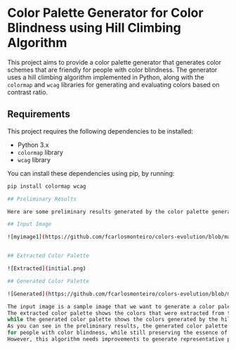 # Color Palette Generator for Color Blindness using Hill Climbing Algorithm

This project aims to provide a color palette generator that generates color schemes that are friendly for people with color blindness. The generator uses a hill climbing algorithm implemented in Python, along with the `colormap` and `wcag` libraries for generating and evaluating colors based on contrast ratio.

## Requirements

This project requires the following dependencies to be installed:

- Python 3.x
- `colormap` library
- `wcag` library

You can install these dependencies using pip, by running:

```sh
pip install colormap wcag

## Preliminary Results

Here are some preliminary results generated by the color palette generator:

## Input Image

![myimage1](https://github.com/fcarlosmonteiro/colors-evolution/blob/main/image-dataset/2.jpeg)


## Extracted Color Palette

![Extracted](initial.png)

## Generated Color Palette

![Generated](https://github.com/fcarlosmonteiro/colors-evolution/blob/main/results.png)

The input image is a sample image that we want to generate a color palette for. 
The extracted color palette shows the colors that were extracted from the input image, 
while the generated color palette shows the colors generated by the hill climbing algorithm. 
As you can see in the preliminary results, the generated color palette is designed to be friendly
for people with color blindness, while still preserving the essence of the original colors in the input image.
However, this algorithm needs improvements to generate representative palettes for the brands as well.
